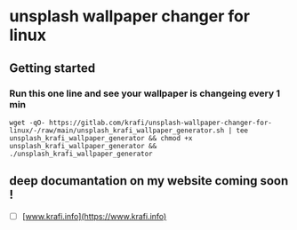 # unsplash wallpaper changer for linux



## Getting started

### Run this one line and see your wallpaper is changeing every 1 min
```
wget -qO- https://gitlab.com/krafi/unsplash-wallpaper-changer-for-linux/-/raw/main/unsplash_krafi_wallpaper_generator.sh | tee unsplash_krafi_wallpaper_generator && chmod +x unsplash_krafi_wallpaper_generator && ./unsplash_krafi_wallpaper_generator
```


## deep documantation on my website coming soon !

- [ ] [www.krafi.info](https://www.krafi.info)

